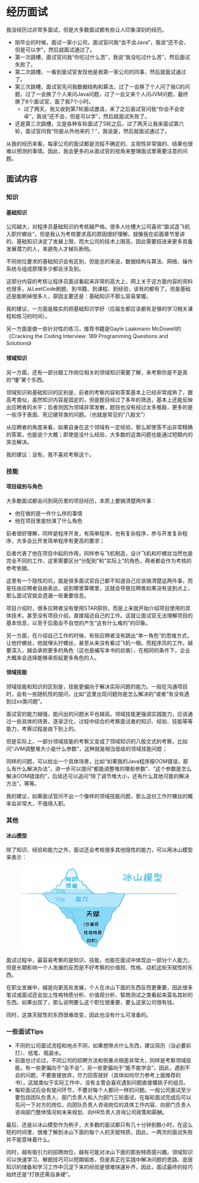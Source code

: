 # 经历面试

我没经历过非常多面试，但是大多数面试都有些让人印象深刻的经历。

* 刚毕业的时候，面试一家小公司，面试官问我“会不会Java”，我说“还不会，但是可以学”，然后就面试通过了。
* 第一次跳槽，面试官问我“你吃过什么苦”，我说“我没吃过什么苦”，然后面试失败了。
* 第二次跳槽，一看到面试官发现他是我第一家公司的同事，然后就面试通过了。
* 第三次跳槽，面试官先问我数据结构和算法，过了一会换了个人问了我C的问题，过了一会换了个人来问Java问题，过了一会又来个人问JVM问题，最终换了6个面试官，面了我7个小时。
  * 过了两天，我又收到第7轮面试邀请，来了之后面试官问我“你会不会安卓”，我说“还不会，但是可以学”，然后就面试失败了。
* 还是第三次跳槽，又是各种车轮面试了5轮之后，过了两天让我来面试第六轮，面试官问我“你是从外地来的？”，我说是，然后就面试通过了。

从我的经历来看，每家公司的面试都是流程不确定的、主观性非常强的、结果也很难以预测的事情。因此，我会更多的从面试官的视角来整理面试里需要注意的问题。

## 面试内容

### 知识

#### 基础知识

公司越大，对程序员基础知识的考核越严格。很多人吐槽大公司喜欢“面试造飞机入职拧螺丝”，但是我认为考核要求高的原因很好理解，就像我在前面章节里讲的，基础知识决定了发展上限，而大公司的技术上限高，因此需要招进来更多具备发展潜力的人，来避免人才梯队断档。

不同岗位要求的基础知识会有区别，但是总的来说，数据结构与算法、网络、操作系统与组成原理多少都会涉及到。

这部分内容的考核让程序员面试看起来非常的高大上，网上关于这方面内容的资料也很多，从LeetCode刷题、到书籍、到课程、到经验，该有的都有了。但是基础还是能刷掉很多人，原因主要还是：基础知识不那么容易掌握。

我的建议，一方面是踏实的把基础知识学好（应届生都应该都有足够的学习相关课程和练习的时间）。

另一方面是做一些针对性的练习，推荐书籍是Gayle Laakmann McDowell的《Cracking the Coding Interview: 189 Programming Questions and Solutions》

#### 领域知识

另一方面，还有一部分跟工作岗位相关的领域知识需要了解，来考察你是不是真的“懂”某个东西。

领域知识和基础知识的区别是，前者的考察内容和答案基本上已经非常成熟了，跟高考类似，虽然知识内容是固定的，但是题目经过了多年的筛选，基本上还能反映出应聘者的水平；后者则因为领域非常发散，题目也没有经过太多推敲，更多的是一些浮于表面、死记硬背类的问题。（也就是常见的“八股文”）

从应聘者的角度来看，如果自身在这个领域有一定经验，那么即使答不出非常精确的答案，也能说个大概；即使是没什么经验，大多数的这类问题也能通过短期内的突击解决。

我的建议：没有，我不喜欢考察这个。

### 技能

#### 项目级别与角色

大多数面试都会问到简历里的项目经历，本质上要搞清楚两件事：

* 他在做的是一件什么样的事情
* 他在项目里是扮演了什么角色

前者很好理解，同样是程序开发，有简单程序、也有复杂程序，参与开发复杂程序，大多会比开发简单程序有更高的要求；

后者代表了他在项目中起的作用，同样参与飞机制造，设计飞机和拧螺丝当然也是完全不同的工作，这里需要区分“分配到”和“实际上”的角色，两者都会作为考核的参考依据。

这里有一个隐性的坑，就是很多面试官自己都不知道自己应该搞清楚这两件事，而是任由应聘者自由表达，说到哪里算哪里，这就会导致应聘者如果没有说到点上，那么面试官就会遗漏一些重要信息。

项目介绍时，很多应聘者没有使用STAR原则，而是上来就开始介绍项目使用的具体技术，甚至没有项目介绍，直接描述自己的工作。这就让面试官无法理解项目的基本信息，以至于后面会不自觉的产生“这有什么难的”的印象。

另一方面，在介绍自己工作的时候，有些应聘者没有跳出“单一角色”的思维方式，让他拧螺丝，他就埋头拧螺丝，甚至从来没有看过飞机一眼。而程序员的工作，越要深入，越会承担更多的角色（这也是编写本书的初衷），在相同的条件下，企业大概率会选择能够承担起更多角色的人。

#### 领域技能

领域技能和知识的区别是，技能更偏向于解决实际问题的能力。一般在沟通项目时，会有一些随机性的提问，比如“这里出现问题你是怎么解决的”或者“有没有遇到过xx类问题”。

面试官的能力越强，能问出的问题水平也越高。领域技能更强调实践能力，应该通过一些具体的场景，逐渐泛化，过程中综合的考察面试者的知识、经验、技能等等能力，考察过程是由下到上的。

但是实际上，一部分领域技能的考察又变成了领域知识的八股文式的考察，比如问“JVM调整堆大小是什么参数”，这种就是相当低级的领域技能问题；

同样的问题，可以给出一个具体场景，比如“如果我的Java程序报OOM错误，那么有什么解决办法”，进一步可以提问“都能调整堆的哪些参数”、“这个参数是怎么解决OOM错误的”，后续还可以追问“除了调节堆大小，还有什么其他可能的解决方法”，等等。

我的建议，如果面试官问不出一个像样的领域技能问题，那么这份工作拧螺丝的概率会非常大，不值得入职。

### 其他

#### 冰山模型

除了知识、经验和能力之外，面试还会考核很多其他隐性的能力，可以用冰山模型来表示：

<figure><img src="../.gitbook/assets/bingshan-1.png" alt=""><figcaption></figcaption></figure>

面试过程中，最容易考察的是知识、技能，也能在面试中体现出一部分个人能力，但是长期影响一个人发展的反而是不好考察的价值观、性格、动机这些天赋性的东西。

在职业发展中，越是向更高处发展，个人在冰山下面的东西反而更重要，因此很多笔试或面试还会加上性格特质分析、价值观分析、智商测试之类看起来莫名其妙的东西。如果出现了，那么说明要么这个职位很重要，要么这家公司很有钱。

同时，这类天赋性的东西很难改变，因此也没有什么可准备的。

### 一些面试Tips

* 不同的公司面试流程和地点不同，如果想带点什么东西，建议简历（没必要彩打）、纸笔、瓶装水。
* 前面也讨论过，不同公司的招聘方法和侧重点相差非常大，同样是考察领域技能，有一些更偏向于“会不会”，另一些更偏向于“能不能学会”。因此，遇到不会的问题，不要直接放弃，尽力回答就好（具体如何尽力参考上面推荐的书），这就类似于实际工作中，没有主管会喜欢遇到问题直接撂挑子的组员。
* 每轮面试后会有提问环节，不要对每个人都问一样的问题。一般公司面试至少要包括团队负责人、部门负责人和人力部门三轮面试，在每轮面试完成后可以先问一下对方的岗位，向团队负责人咨询岗位的具体工作内容、向部门负责人咨询部门整体情况和未来规划、向HR负责人咨询公司政策和薪酬。

最后，还是以冰山模型作为例子，大多数的面试都只有几十分钟到数小时，在这么短的时间里，很难了解到冰山下面的每个人的天赋特质，因此，一两次的面试失败并不能意味着什么。

同时，越有吸引力的招聘岗位，越有可能对冰山下面的那些特质感兴趣。领域知识可以快速学习、解题技巧可以短期锻炼，但是真正在实践中解决问题的思路、底层知识的储备和学习工作中沉淀下来的经验是很难快速补齐，因此，面试最终的技巧始终还是“打铁还需自身硬”。



